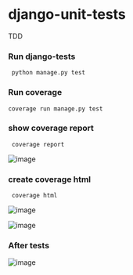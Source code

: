# django-unit-tests
TDD


### Run django-tests

     python manage.py test
    
    
### Run coverage

    coverage run manage.py test
    
 
### show coverage report


     coverage report

   ![image](https://user-images.githubusercontent.com/88283829/225231251-fae7f32f-7b1e-4768-8bda-c6affdcf28dd.png)


### create coverage html

     coverage html

![image](https://user-images.githubusercontent.com/88283829/225232349-b4522b58-7f35-4ad1-852a-5a46f4088a3f.png)

![image](https://user-images.githubusercontent.com/88283829/225232427-384df651-767d-480f-b8fa-dea84ee4e6ef.png)

### After tests

![image](https://user-images.githubusercontent.com/88283829/225464170-a3e5f62d-64a2-477c-8649-7f43f7c0c1aa.png)
